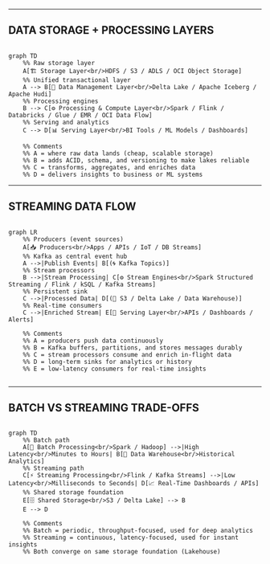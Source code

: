 ---------------------------------------------------------------
DATA STORAGE + PROCESSING LAYERS
---------------------------------------------------------------

```mermaid

graph TD
    %% Raw storage layer
    A[🏗️ Storage Layer<br/>HDFS / S3 / ADLS / OCI Object Storage]
    %% Unified transactional layer
    A --> B[🧩 Data Management Layer<br/>Delta Lake / Apache Iceberg / Apache Hudi]
    %% Processing engines
    B --> C[⚙️ Processing & Compute Layer<br/>Spark / Flink / Databricks / Glue / EMR / OCI Data Flow]
    %% Serving and analytics
    C --> D[📊 Serving Layer<br/>BI Tools / ML Models / Dashboards]

    %% Comments
    %% A = where raw data lands (cheap, scalable storage)
    %% B = adds ACID, schema, and versioning to make lakes reliable
    %% C = transforms, aggregates, and enriches data
    %% D = delivers insights to business or ML systems

```
-------------------------------------------------------------------
STREAMING DATA FLOW
-------------------------------------------------------------------

```mermaid

graph LR
    %% Producers (event sources)
    A[📥 Producers<br/>Apps / APIs / IoT / DB Streams]
    %% Kafka as central event hub
    A -->|Publish Events| B[(🌀 Kafka Topics)]
    %% Stream processors
    B -->|Stream Processing| C[⚙️ Stream Engines<br/>Spark Structured Streaming / Flink / kSQL / Kafka Streams]
    %% Persistent sink
    C -->|Processed Data| D[(💾 S3 / Delta Lake / Data Warehouse)]
    %% Real-time consumers
    C -->|Enriched Stream| E[📡 Serving Layer<br/>APIs / Dashboards / Alerts]

    %% Comments
    %% A = producers push data continuously
    %% B = Kafka buffers, partitions, and stores messages durably
    %% C = stream processors consume and enrich in-flight data
    %% D = long-term sinks for analytics or history
    %% E = low-latency consumers for real-time insights


```
-------------------------------------------------------------------
 BATCH VS STREAMING TRADE-OFFS
-------------------------------------------------------------------
```mermaid

graph TD
    %% Batch path
    A[🧮 Batch Processing<br/>Spark / Hadoop] -->|High Latency<br/>Minutes to Hours| B[🏢 Data Warehouse<br/>Historical Analytics]
    %% Streaming path
    C[⚡ Streaming Processing<br/>Flink / Kafka Streams] -->|Low Latency<br/>Milliseconds to Seconds| D[📈 Real-Time Dashboards / APIs]
    %% Shared storage foundation
    E[🗄️ Shared Storage<br/>S3 / Delta Lake] --> B
    E --> D

    %% Comments
    %% Batch = periodic, throughput-focused, used for deep analytics
    %% Streaming = continuous, latency-focused, used for instant insights
    %% Both converge on same storage foundation (Lakehouse)

```
